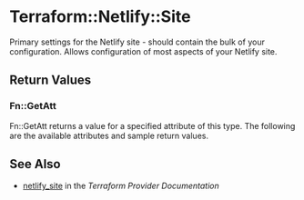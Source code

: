# Terraform::Netlify::Site

Primary settings for the Netlify site - should contain the bulk of your configuration. Allows configuration of most aspects of your Netlify site.

## Return Values

### Fn::GetAtt

Fn::GetAtt returns a value for a specified attribute of this type. The following are the available attributes and sample return values.

## See Also

* [netlify_site](https://www.terraform.io/docs/providers/netlify/r/site.html) in the _Terraform Provider Documentation_